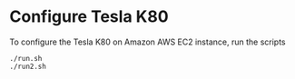 # Configure Tesla K80

To configure the Tesla K80 on Amazon AWS EC2 instance, run the scripts
```
./run.sh
./run2.sh
```